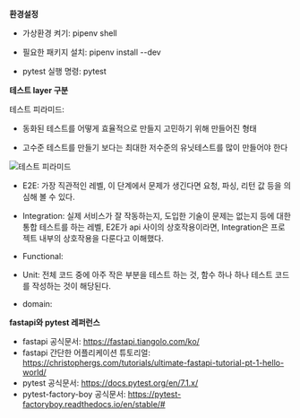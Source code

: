 **환경설정**

- 가상환경 켜기: pipenv shell

- 필요한 패키지 설치: pipenv install --dev

- pytest 실행 명령: pytest

**테스트 layer 구분**

테스트 피라미드: 

- 동화된 테스트를 어떻게 효율적으로 만들지 고민하기 위해 만들어진 형태

- 고수준 테스트를 만들기 보다는 최대한 저수준의 유닛테스트를 많이 만들어야 한다

![테스트 피라미드](https://user-images.githubusercontent.com/81157873/188581836-a07dc1db-5ce4-41a7-b1e7-5db54f7aee47.png)

- E2E: 가장 직관적인 레벨, 이 단계에서 문제가 생긴다면 요청, 파싱, 리턴 값 등을 의심해 볼 수 있다.

- Integration: 실제 서비스가 잘 작동하는지, 도입한 기술이 문제는 없는지 등에 대한 통합 테스트를 하는 레벨, E2E가 api 사이의 상호작용이라면, Integration은 프로젝트 내부의 상호작용을 다룬다고 이해했다.

- Functional: 

- Unit: 전체 코드 중에 아주 작은 부분을 테스트 하는 것, 함수 하나 하나 테스트 코드를 작성하는 것이 해당된다.

- domain: 

**fastapi와 pytest 레퍼런스**

- fastapi 공식문서: https://fastapi.tiangolo.com/ko/
- fastapi 간단한 어플리케이션 튜토리얼: https://christophergs.com/tutorials/ultimate-fastapi-tutorial-pt-1-hello-world/
- pytest 공식문서: https://docs.pytest.org/en/7.1.x/
- pytest-factory-boy 공식문서: https://pytest-factoryboy.readthedocs.io/en/stable/# 
